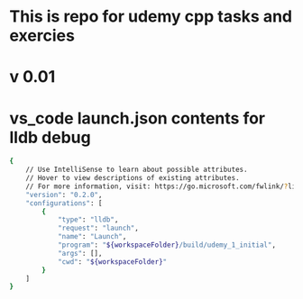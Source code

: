 # This is repo for udemy cpp tasks and exercies
# v 0.01

# vs_code launch.json contents for lldb debug

```bash
{
    // Use IntelliSense to learn about possible attributes.
    // Hover to view descriptions of existing attributes.
    // For more information, visit: https://go.microsoft.com/fwlink/?linkid=830387
    "version": "0.2.0",
    "configurations": [
        {
            "type": "lldb",
            "request": "launch",
            "name": "Launch",
            "program": "${workspaceFolder}/build/udemy_1_initial",
            "args": [],
            "cwd": "${workspaceFolder}"
        }
    ]
}
```
